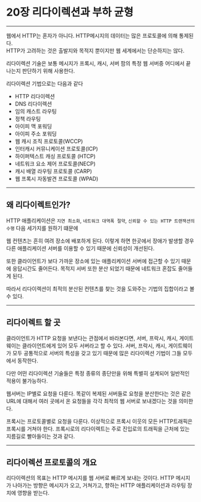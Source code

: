 # 20장 리다이렉션과 부하 균형 

---

웹에서 HTTP는 혼자가 아니다. HTTP메시지의 데이터는 많은 프로토콜에 의해 통제된다. 
<br>
HTTP가 고려하는 것은 출발지와 목적지 뿐이지만 웹 세계에서는 단순하지는 않다.

리다이렉션 기술은 보통 메시지가 프록시, 캐시, 서버 팜의 특정 웹 서버중 어디에서 끝나는지 판단하기 위해 사용한다.

리다이렉션 기법으로는 다음과 같다

 - HTTP 리다이렉션
 - DNS 리다이렉션
 - 임의 캐스트 라우팅
 - 정책 라우팅
 - 아이피 맥 포워딩
 - 아이피 주소 포워딩
 - 웹 캐시 조직 프로토콜(WCCP)
 - 인터캐시 커뮤니케이션 프로토콜(ICP)
 - 하이퍼텍스트 캐싱 프로토콜 (HTCP)
 - 네트워크 요소 제어 프로토콜(NECP)
 - 캐시 배열 라우팅 프로토콜 (CARP)
 - 웹 프록시 자동발견 프로토콜 (WPAD)

---

## 왜 리다이렉트인가?

HTTP 애플리케이션은 `지연 최소화`, `네트워크 대역폭 절약`, `신뢰할 수 있는 HTTP 트랜잭션의 수행` 다음 세가지를 원하기 떄문에

웹 컨텐츠는 흔히 여려 장소에 배포하게 된다. 이렇게 하면 한곳에서 장애가 발생할 경우 다른 애플리케이션 서버를 이용할 수 있기 때문에
신뢰성이 개선된다.

또한 클라이언트가 보다 가까운 장소에 있는 애플리케이션 서버에 접근할 수 있기 때문에 응답시간도 줄어든다. 목적지 서버 또한 분산
되었기 때문에 네트워크 혼잡도 줄어들게 된다. 

따라서 리다이렉션이 최적의 분산된 컨텐츠를 찾는 것을 도와주는 기법의 집합이라고 볼 수 있다.

---

## 리다이렉트 할 곳

클라이언트가 HTTP 요청을 보낸다는 관점에서 바라본다면, 서버, 프락시, 캐시, 게이트웨이는 클라이언트에게 있어 모두 
서버라고 할 수 있다. 서버, 프락시, 캐시, 게이트웨이가 모두 공통적으로 서버의 특성을 갖고 있기 때문에 많은 리다이렉션 기법이 그들 모두에서 동작한다.

다만 어떤 리다이렉션 기술들은 특정 종류의 종단만을 위해 특별히 설계되어 일반적인 적용이 불가능하다.

웹서버는 IP별로 요청을 다룬다. 똑같이 복제된 서버들로 요청을 분산한다는 것은 같은 URL에 대해서 여러
곳에서 온 요청들을 각각 최적의 웹 서버로 보내겠다는 것을 의미한다.

프록시는 프로토콜별로 요청을 다룬다. 이상적으로 프록시 이웃의 모든 HTTP트래픽은 프록시를 거쳐야 한다.
프록시로의 리다이렉트는 주로 진입로의 트래픽을 근처에 있는 지름길로 빨아들이는 것과 같다.

---

## 리다이렉션 프로토콜의 개요

리다이렉션의 목표는 HTTP 메시지를 웹 서버로 빠르게 보내는 것이다. HTTP 메시지가 나아가는 방향은
메시지가 오고, 거쳐가고, 향하는 HTTP 애플리케이션과 라우팅 장치에 영향을 받는다. 

